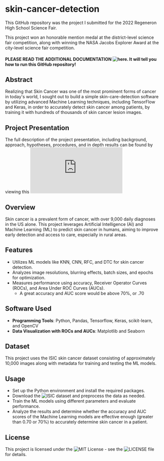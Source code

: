# skin-cancer-detection

This GitHub repository was the project I submitted for the 2022 Regeneron High School Science Fair. </strong>

This project won an honorable mention medal at the district-level science fair competition, along with winning the NASA Jacobs Explorer Award at the city-level science fair competition.</strong>

#### PLEASE READ THE ADDITIONAL DOCUMENTATION ![here]([https://www.github.com/kidskoding/skin-cancer-detection/README-docs.md](https://github.com/kidskoding/skin-cancer-detection/blob/master/README-docs.md)). It will tell you how to run this GitHub repository!


## Abstract

Realizing that Skin Cancer was one of the most prominent forms of cancer in today's world, 
I sought out to build a simple skin-care-detection software by utilizing advanced Machine Learning techniques, including TensorFlow and Keras, 
in order to accurately detect skin cancer among patients, by training it with hundreds of thousands of skin cancer lesion images.

## Project Presentation
The full description of the project presentation, 
including background, approach, hypotheses, procedures, 
and in depth results can be found by viewing this ![presentation](https://github.com/kidskoding/skin-cancer-detection/blob/master/SEFH%202022%20-%20Skin%20Cancer.pdf)

## Overview
Skin cancer is a prevalent form of cancer, with over 9,000 daily diagnoses in the US alone. 
This project leverages Artificial Intelligence (AI) and Machine Learning (ML) to predict skin cancer in humans, 
aiming to improve early detection and access to care, especially in rural areas. 

## Features
- Utilizes ML models like KNN, CNN, RFC, and DTC for skin cancer detection.
- Analyzes image resolutions, blurring effects, batch sizes, and epochs for optimization.
- Measures performance using accuracy, Receiver Operator Curves (ROCs), and Area Under ROC Curves (AUCs).
    - A great accuracy and AUC score would be above 70%, or .70

## Software Used
- <strong>Programming Tools</strong>: Python, Pandas, Tensorflow, Keras, scikit-learn, and OpenCV
- <strong>Data Visualization with ROCs and AUCs</strong>: Matplotlib and Seaborn

## Dataset
This project uses the ISIC skin cancer dataset consisting of approximately 10,000 images along with metadata for training and testing the ML models.

## Usage
- Set up the Python environment and install the required packages.
- Download the ![ISIC dataset](https://www.kaggle.com/datasets/nodoubttome/skin-cancer9-classesisic) and preprocess the data as needed.
- Train the ML models using different parameters and evaluate performance.
- Analyze the results and determine whether the accuracy and AUC scores of the Machine Learning models are effective enough (greater than 0.70 or 70%) to accurately determine skin cancer in a patient.

## License
This project is licensed under the ![MIT License](https://opensource.org/licenses/MIT) - see the ![LICENSE](https://github.com/kidskoding/skin-cancer-detection/blob/master/LICENSE) file for details.
